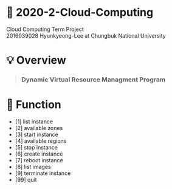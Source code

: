 # :seedling: 2020-2-Cloud-Computing
<font color= "">Cloud Computing Term Project      
2016039028 Hyunkyeong-Lee at Chungbuk National University

# :bulb: Overview
> ### Dynamic Virtual Resource Managment Program

# :bell: Function
* [1] list instance              
* [2] available zones                  
* [3] start instance
* [4] available regions
* [5] stop instance
* [6] create instance
* [7] reboot instance
* [8] list images
* [9] terminate instance
* [99] quit
